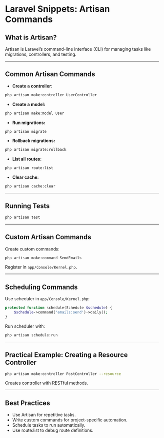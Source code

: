 # Laravel Snippets: Artisan Commands

## What is Artisan?

Artisan is Laravel’s command-line interface (CLI) for managing tasks like migrations, controllers, and testing.

------

## Common Artisan Commands

- **Create a controller:**

```bash
php artisan make:controller UserController
```

- **Create a model:**

```bash
php artisan make:model User
```

- **Run migrations:**

```bash
php artisan migrate
```

- **Rollback migrations:**

```bash
php artisan migrate:rollback
```

- **List all routes:**

```bash
php artisan route:list
```

- **Clear cache:**

```bash
php artisan cache:clear
```

------

## Running Tests

```bash
php artisan test
```

------

## Custom Artisan Commands

Create custom commands:

```bash
php artisan make:command SendEmails
```

Register in `app/Console/Kernel.php`.

------

## Scheduling Commands

Use scheduler in `app/Console/Kernel.php`:

```php
protected function schedule(Schedule $schedule) {
    $schedule->command('emails:send')->daily();
}
```

Run scheduler with:

```bash
php artisan schedule:run
```

------

## Practical Example: Creating a Resource Controller

```bash
php artisan make:controller PostController --resource
```

Creates controller with RESTful methods.

------

## Best Practices

- Use Artisan for repetitive tasks.
- Write custom commands for project-specific automation.
- Schedule tasks to run automatically.
- Use route:list to debug route definitions.

